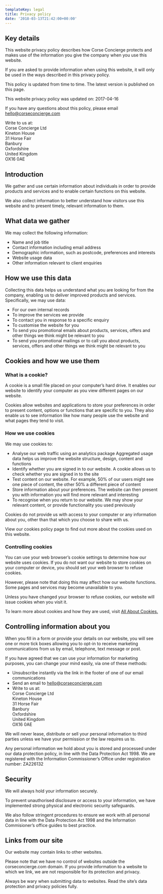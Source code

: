 ```yaml
---
templateKey: legal
title: Privacy policy
date: '2018-03-13T21:42:00+00:00'
---
```


## Key details

This website privacy policy describes how Corse Concierge protects and makes use of the information you give the company when you use this website.

If you are asked to provide information when using this website, it will only be used in the ways described in this privacy policy.

This policy is updated from time to time. The latest version is published on this page.

This website privacy policy was updated on: 2017-04-16

If you have any questions about this policy, please email [hello@corseconcierge.com](hello@corseconcierge.com)

Write to us at:  
Corse Concierge Ltd  
Kineton House  
31 Horse Fair  
Banbury  
Oxfordshire  
United Kingdom  
OX16 0AE

## Introduction

We gather and use certain information about individuals in order to provide products and services and to enable certain functions on this website.

We also collect information to better understand how visitors use this website and to present timely, relevant information to them.

## What data we gather

We may collect the following information:

* Name and job title
* Contact information including email address
* Demographic information, such as postcode, preferences and interests
* Website usage data
* Other information relevant to client enquiries

## How we use this data

Collecting this data helps us understand what you are looking for from the company, enabling us to deliver improved products and services. Specifically, we may use data:

* For our own internal records
* To improve the services we provide
* To contact you in response to a specific enquiry
* To customise the website for you
* To send you promotional emails about products, services, offers and other things we think might be relevant to you
* To send you promotional mailings or to call you about products, services, offers and other things we think might be relevant to you

## Cookies and how we use them

### What is a cookie?

A cookie is a small file placed on your computer’s hard drive. It enables our website to identify your computer as you view different pages on our website.

Cookies allow websites and applications to store your preferences in order to present content, options or functions that are specific to you. They also enable us to see information like how many people use the website and what pages they tend to visit.

### How we use cookies

We may use cookies to:

* Analyse our web traffic using an analytics package Aggregated usage data helps us improve the website structure, design, content and functions
* Identify whether you are signed in to our website. A cookie allows us to check whether you are signed in to the site
* Test content on our website. For example, 50% of our users might see one piece of content, the other 50% a different piece of content
* Store information about your preferences. The website can then present you with information you will find more relevant and interesting
* To recognise when you return to our website. We may show your relevant content, or provide functionality you used previously

Cookies do not provide us with access to your computer or any information about you, other than that which you choose to share with us.

View our cookies policy page to find out more about the cookies used on this website.

### Controlling cookies

You can use your web browser’s cookie settings to determine how our website uses cookies. If you do not want our website to store cookies on your computer or device, you should set your web browser to refuse cookies.

However, please note that doing this may affect how our website functions. Some pages and services may become unavailable to you.

Unless you have changed your browser to refuse cookies, our website will issue cookies when you visit it.

To learn more about cookies and how they are used, visit [All About Cookies.](http://www.allaboutcookies.org/)

## Controlling information about you

When you fill in a form or provide your details on our website, you will see one or more tick boxes allowing you to opt-in to receive marketing communications from us by email, telephone, text message or post.

If you have agreed that we can use your information for marketing purposes, you can change your mind easily, via one of these methods:

* Unsubscribe instantly via the link in the footer of one of our email communications
* Send an email to [hello@corseconcierge.com](hello@corseconcierge.com)
* Write to us at:  
  Corse Concierge Ltd  
  Kineton House  
  31 Horse Fair  
  Banbury  
  Oxfordshire  
  United Kingdom  
  OX16 0AE

We will never lease, distribute or sell your personal information to third parties unless we have your permission or the law requires us to.

Any personal information we hold about you is stored and processed under our data protection policy, in line with the Data Protection Act 1998. We are registered with the Information Commissioner’s Office under registration number: ZA226132

## Security

We will always hold your information securely.

To prevent unauthorised disclosure or access to your information, we have implemented strong physical and electronic security safeguards.

We also follow stringent procedures to ensure we work with all personal data in line with the Data Protection Act 1998 and the Information Commisioner’s office guides to best practice.

## Links from our site

Our website may contain links to other websites.

Please note that we have no control of websites outside the corseconcierge.com domain. If you provide information to a website to which we link, we are not responsible for its protection and privacy.

Always be wary when submitting data to websites. Read the site’s data protection and privacy policies fully.
